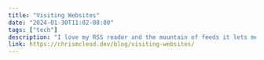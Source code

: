 ```yaml
---
title: "Visiting Websites"
date: "2024-01-30T11:02-08:00"
tags: ["tech"]
description: "I love my RSS reader and the mountain of feeds it lets me read/skim on a daily basis. But some recent discussion gave me pause on how I use RSS, and made me reflect on whether it strips something fundamental from the web: visiting cool websites."
link: https://chrismcleod.dev/blog/visiting-websites/
---
```

